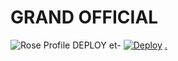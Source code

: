 

# GRAND OFFICIAL
![Rose Profile](https://telegra.ph/file/96c6f0def6ab4846424a1.jpg)
DEPLOY et- [![Deploy](https://www.herokucdn.com/deploy/button.svg)](https://heroku.com/deploy?template=https://github.com/Drmehmetaktass/LUNA-ROBOT)
[.](https://heroku.com/deploy)
